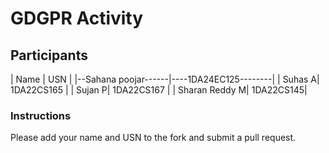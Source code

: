 # GDGPR Activity

## Participants

| Name   | USN        |
|--Sahana poojar------|----1DA24EC125--------|
| Suhas A| 1DA22CS165 |
| Sujan P| 1DA22CS167 |
| Sharan Reddy M| 1DA22CS145|

### Instructions
Please add your name and USN to the fork and submit a pull request.

